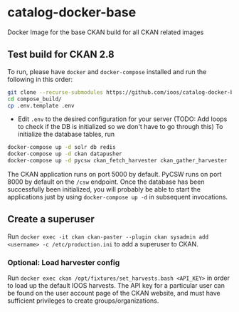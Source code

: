 # catalog-docker-base
Docker Image for the base CKAN build for all CKAN related images

## Test build for CKAN 2.8

To run, please have `docker` and `docker-compose` installed and run the
following in this order:

```sh
git clone --recurse-submodules https://github.com/ioos/catalog-docker-base.git@new_ckan_version_draft
cd compose_build/
cp .env.template .env
```

- Edit `.env` to the desired configuration for your server
(TODO: Add loops to check if the DB is initialized so we don't have to go through this)
To initialize the database tables, run
```sh
docker-compose up -d solr db redis
docker-compose up -d ckan datapusher
docker-compose up -d pycsw ckan_fetch_harvester ckan_gather_harvester
```

The CKAN application runs on port 5000 by default.  PyCSW runs on port 8000 by
default on the `/csw` endpoint.
Once the database has been successfully been initialized, you will probably be
able to start the applications just by using `docker-compose up -d` in
subsequent invocations.

## Create a superuser

Run `docker exec -it ckan ckan-paster --plugin ckan sysadmin add <username> -c /etc/production.ini`
to add a superuser to CKAN.

### Optional: Load harvester config

Run `docker exec ckan /opt/fixtures/set_harvests.bash <API_KEY>` in order to
load up the default IOOS harvests.  The API key for a particular user can be
found on the user account page of the CKAN website, and must have sufficient
privileges to create groups/organizations.
